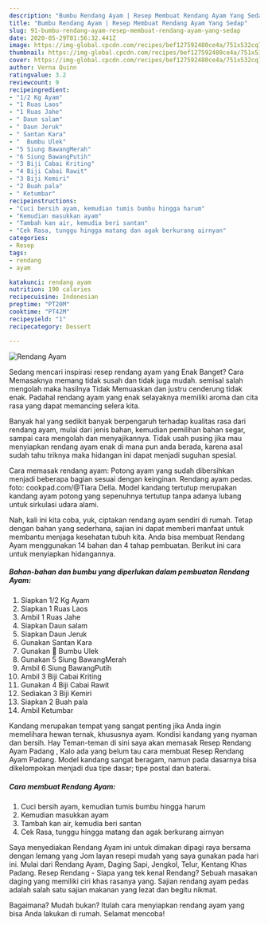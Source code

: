 ```yaml
---
description: "Bumbu Rendang Ayam | Resep Membuat Rendang Ayam Yang Sedap"
title: "Bumbu Rendang Ayam | Resep Membuat Rendang Ayam Yang Sedap"
slug: 91-bumbu-rendang-ayam-resep-membuat-rendang-ayam-yang-sedap
date: 2020-05-29T01:56:32.441Z
image: https://img-global.cpcdn.com/recipes/bef127592480ce4a/751x532cq70/rendang-ayam-foto-resep-utama.jpg
thumbnail: https://img-global.cpcdn.com/recipes/bef127592480ce4a/751x532cq70/rendang-ayam-foto-resep-utama.jpg
cover: https://img-global.cpcdn.com/recipes/bef127592480ce4a/751x532cq70/rendang-ayam-foto-resep-utama.jpg
author: Verna Quinn
ratingvalue: 3.2
reviewcount: 9
recipeingredient:
- "1/2 Kg Ayam"
- "1 Ruas Laos"
- "1 Ruas Jahe"
- " Daun salam"
- " Daun Jeruk"
- " Santan Kara"
- "  Bumbu Ulek"
- "5 Siung BawangMerah"
- "6 Siung BawangPutih"
- "3 Biji Cabai Kriting"
- "4 Biji Cabai Rawit"
- "3 Biji Kemiri"
- "2 Buah pala"
- " Ketumbar"
recipeinstructions:
- "Cuci bersih ayam, kemudian tumis bumbu hingga harum"
- "Kemudian masukkan ayam"
- "Tambah kan air, kemudia beri santan"
- "Cek Rasa, tunggu hingga matang dan agak berkurang airnyan"
categories:
- Resep
tags:
- rendang
- ayam

katakunci: rendang ayam 
nutrition: 190 calories
recipecuisine: Indonesian
preptime: "PT20M"
cooktime: "PT42M"
recipeyield: "1"
recipecategory: Dessert

---
```



![Rendang Ayam](https://img-global.cpcdn.com/recipes/bef127592480ce4a/751x532cq70/rendang-ayam-foto-resep-utama.jpg)

Sedang mencari inspirasi resep rendang ayam yang Enak Banget? Cara Memasaknya memang tidak susah dan tidak juga mudah. semisal salah mengolah maka hasilnya Tidak Memuaskan dan justru cenderung tidak enak. Padahal rendang ayam yang enak selayaknya memiliki aroma dan cita rasa yang dapat memancing selera kita.

Banyak hal yang sedikit banyak berpengaruh terhadap kualitas rasa dari rendang ayam, mulai dari jenis bahan, kemudian pemilihan bahan segar, sampai cara mengolah dan menyajikannya. Tidak usah pusing jika mau menyiapkan rendang ayam enak di mana pun anda berada, karena asal sudah tahu triknya maka hidangan ini dapat menjadi suguhan spesial.

Cara memasak rendang ayam: Potong ayam yang sudah dibersihkan menjadi beberapa bagian sesuai dengan keinginan. Rendang ayam pedas. foto: cookpad.com/@Tiara Della. Model kandang tertutup merupakan kandang ayam potong yang sepenuhnya tertutup tanpa adanya lubang untuk sirkulasi udara alami.


Nah, kali ini kita coba, yuk, ciptakan rendang ayam sendiri di rumah. Tetap dengan bahan yang sederhana, sajian ini dapat memberi manfaat untuk membantu menjaga kesehatan tubuh kita. Anda bisa membuat Rendang Ayam menggunakan 14 bahan dan 4 tahap pembuatan. Berikut ini cara untuk menyiapkan hidangannya.

<!--inarticleads1-->

##### Bahan-bahan dan bumbu yang diperlukan dalam pembuatan Rendang Ayam:

1. Siapkan 1/2 Kg Ayam
1. Siapkan 1 Ruas Laos
1. Ambil 1 Ruas Jahe
1. Siapkan  Daun salam
1. Siapkan  Daun Jeruk
1. Gunakan  Santan Kara
1. Gunakan  🌺 Bumbu Ulek
1. Gunakan 5 Siung BawangMerah
1. Ambil 6 Siung BawangPutih
1. Ambil 3 Biji Cabai Kriting
1. Gunakan 4 Biji Cabai Rawit
1. Sediakan 3 Biji Kemiri
1. Siapkan 2 Buah pala
1. Ambil  Ketumbar


Kandang merupakan tempat yang sangat penting jika Anda ingin memelihara hewan ternak, khususnya ayam. Kondisi kandang yang nyaman dan bersih. Hay Teman-teman di sini saya akan memasak Resep Rendang Ayam Padang , Kalo ada yang belum tau cara membuat Resep Rendang Ayam Padang. Model kandang sangat beragam, namun pada dasarnya bisa dikelompokan menjadi dua tipe dasar; tipe postal dan baterai. 

<!--inarticleads2-->

##### Cara membuat Rendang Ayam:

1. Cuci bersih ayam, kemudian tumis bumbu hingga harum
1. Kemudian masukkan ayam
1. Tambah kan air, kemudia beri santan
1. Cek Rasa, tunggu hingga matang dan agak berkurang airnyan


Saya menyediakan Rendang Ayam ini untuk dimakan dipagi raya bersama dengan lemang yang Jom layan resepi mudah yang saya gunakan pada hari ini. Mulai dari Rendang Ayam, Daging Sapi, Jengkol, Telur, Kentang Khas Padang. Resep Rendang - Siapa yang tek kenal Rendang? Sebuah masakan daging yang memiliki ciri khas rasanya yang. Sajian rendang ayam pedas adalah salah satu sajian makanan yang lezat dan begitu nikmat. 

Bagaimana? Mudah bukan? Itulah cara menyiapkan rendang ayam yang bisa Anda lakukan di rumah. Selamat mencoba!
